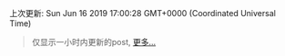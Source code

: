 
  
 上次更新: Sun Jun 16 2019 17:00:28 GMT+0000 (Coordinated Universal Time) 

 > 仅显示一小时内更新的post, [更多...](screenshots/)
  